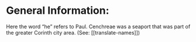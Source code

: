 # General Information:

Here the word “he” refers to Paul. Cenchreae was a seaport that was part of the greater Corinth city area. (See: [[translate-names]])